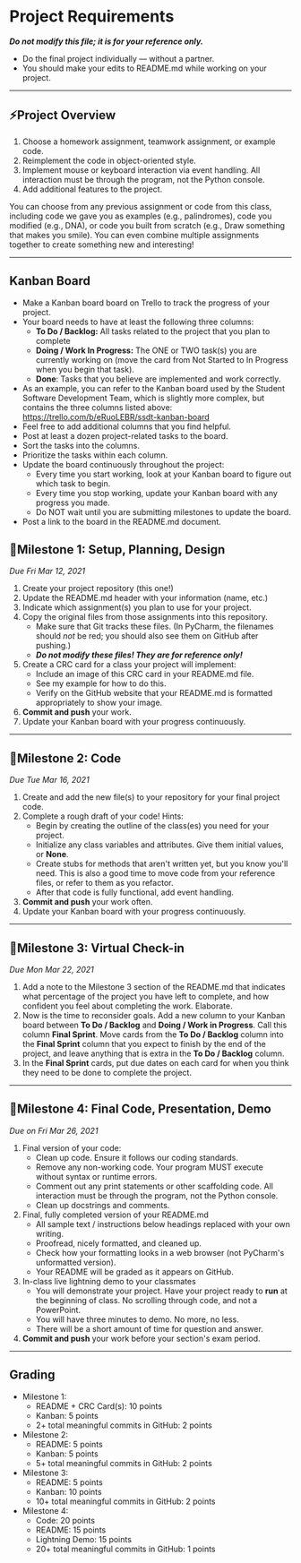 # Project Requirements
**_Do not modify this file; it is for your reference only._** 
- Do the final project individually –– without a partner.
- You should make your edits to README.md while working on your project.

---

## ⚡️Project Overview

1. Choose a homework assignment, teamwork assignment, or example code.
2. Reimplement the code in object-oriented style.
3. Implement mouse or keyboard interaction via event handling. All interaction must be through the program, not the Python console.
4. Add additional features to the project.

You can choose from any previous assignment or code from this class, 
including code we gave you as examples (e.g., palindromes), 
code you modified (e.g., DNA), or code you built from scratch 
(e.g., Draw something that makes you smile). You can even combine multiple
assignments together to create something new and interesting!

---

## Kanban Board
- Make a Kanban board board on Trello to track the progress of your project.
- Your board needs to have at least the following three columns:
    - **To Do / Backlog:** All tasks related to the project that you plan to complete
    - **Doing / Work In Progress:** The ONE or TWO task(s) you are currently working on (move the card from Not Started to In Progress when you begin that task).
    - **Done**: Tasks that you believe are implemented and work correctly.
- As an example, you can refer to the Kanban board used by the Student Software Development Team, which is slightly more complex, but contains the three columns listed above: https://trello.com/b/eRuoLEBR/ssdt-kanban-board
- Feel free to add additional columns that you find helpful.
- Post at least a dozen project-related tasks to the board.
- Sort the tasks into the columns.
- Prioritize the tasks within each column.
- Update the board continuously throughout the project: 
    - Every time you start working, look at your Kanban board to figure out which task to begin. 
    - Every time you stop working, update your Kanban board with any progress you made. 
    - Do NOT wait until you are submitting milestones to update the board. 
- Post a link to the board in the README.md document.

## 📌Milestone 1: Setup, Planning, Design
*Due Fri Mar 12, 2021*

1. Create your project repository (this one!) 
2. Update the README.md header with your information (name, etc.)
3. Indicate which assignment(s) you plan to use for your project.
4. Copy the original files from those assignments into this repository.
    - Make sure that Git tracks these files. (In PyCharm, the filenames should *not* be red; you should also see them on GitHub after pushing.)
    - _**Do not modify these files! They are for reference only!**_
5. Create a CRC card for a class your project will implement:
    - Include an image of this CRC card in your README.md file.
    - See my example for how to do this.
    - Verify on the GitHub website that your README.md is formatted appropriately to show your image.
6. **Commit and push** your work.
7. Update your Kanban board with your progress continuously.


---

## 📌Milestone 2: Code
*Due Tue Mar 16, 2021*

1. Create and add the new file(s) to your repository for your final project code.
2. Complete a rough draft of your code! Hints:
    - Begin by creating the outline of the class(es) you need for your project.
    - Initialize any class variables and attributes. Give them initial values, or **None**.
    - Create stubs for methods that aren't written yet, but you know you'll need. This is also a good time to move code from your reference files, or refer to them as you refactor.
    - After that code is fully functional, add event handling.
3. **Commit and push** your work often.
4. Update your Kanban board with your progress continuously.

---

## 📌Milestone 3: Virtual Check-in
*Due Mon Mar 22, 2021*

1. Add a note to the Milestone 3 section of the README.md that indicates what percentage of the project you have left to complete, and how confident you feel about completing the work. Elaborate.
2. Now is the time to reconsider goals. Add a new column to your Kanban board between **To Do / Backlog** and **Doing / Work in Progress**. Call this column **Final Sprint**. Move cards from the **To Do / Backlog** column into the **Final Sprint** column that you expect to finish by the end of the project, and leave anything that is extra in the **To Do / Backlog** column. 
3. In the **Final Sprint** cards, put due dates on each card for when you think they need to be done to complete the project. 

---

## 📌Milestone 4: Final Code, Presentation, Demo
*Due on Fri Mar 26, 2021*

1. Final version of your code:
    - Clean up code. Ensure it follows our coding standards.
    - Remove any non-working code. Your program MUST execute without syntax or runtime errors.
    - Comment out any print statements or other scaffolding code. All interaction must be through the program, not the Python console.
    - Clean up docstrings and comments.
2. Final, fully completed version of your README.md
    - All sample text / instructions below headings replaced with your own writing.
    - Proofread, nicely formatted, and cleaned up.
    - Check how your formatting looks in a web browser (not PyCharm's unformatted version).
    - Your README will be graded as it appears on GitHub.
3. In-class live lightning demo to your classmates
    - You will demonstrate your project. Have your project ready to **run** at the beginning of class. No scrolling through code, and not a PowerPoint.
    - You will have three minutes to demo. No more, no less.
    - There will be a short amount of time for question and answer.
4. **Commit and push** your work before your section's exam period.

---
## Grading
- Milestone 1:
  - README + CRC Card(s): 10 points
  - Kanban: 5 points
  - 2+ total meaningful commits in GitHub: 2 points
- Milestone 2: 
  - README: 5 points
  - Kanban: 5 points
  - 5+ total meaningful commits in GitHub: 2 points
- Milestone 3: 
  - README: 5 points
  - Kanban: 10 points
  - 10+ total meaningful commits in GitHub: 2 points
- Milestone 4:
  - Code: 20 points
  - README: 15 points
  - Lightning Demo: 15 points 
  - 20+ total meaningful commits in GitHub: 1 points
